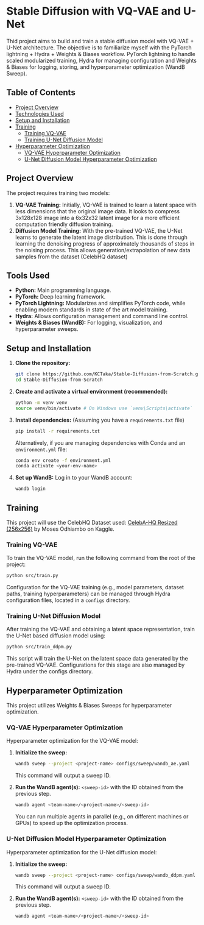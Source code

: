 # Stable Diffusion with VQ-VAE and U-Net

Thid project aims to build and train a stable diffusion model with VQ-VAE + U-Net architecture. The objective is to familiarize myself with the PyTorch lightning + Hydra + Weights & Biases workflow. PyTorch lightning to handle scaled modularized training, Hydra for managing configuration and Weights & Biases for logging, storing, and hyperparameter optimization (WandB Sweep). 

## Table of Contents

- [Project Overview](#project-overview)
- [Technologies Used](#technologies-used)
- [Setup and Installation](#setup-and-installation)
- [Training](#training)
  - [Training VQ-VAE](#training-vq-vae)
  - [Training U-Net Diffusion Model](#training-u-net-diffusion-model)
- [Hyperparameter Optimization](#hyperparameter-optimization)
  - [VQ-VAE Hyperparameter Optimization](#vq-vae-hyperparameter-optimization)
  - [U-Net Diffusion Model Hyperparameter Optimization](#u-net-diffusion-model-hyperparameter-optimization)

## Project Overview

The project requires training two models:

1.  **VQ-VAE Training:** Initially, VQ-VAE is trained to learn a latent space with less dimensions that the original image data. It looks to compress 3x128x128 image into a 6x32x32 latent image for a more efficient computation friendly diffusion training. 
2.  **Diffusion Model Training:** With the pre-trained VQ-VAE, the U-Net learns to generate the latent image distribution. This is done through learning the denoising progress of approximately thousands of steps in the noising process. This allows generation/extrapolation of new data samples from the dataset (CelebHQ dataset)

## Tools Used

*   **Python:** Main programming language.
*   **PyTorch:** Deep learning framework.
*   **PyTorch Lightning:** Modularizes and simplifies PyTorch code, while enabling modern standards in state of the art model training. 
*   **Hydra:** Allows configuration management and command line control.
*   **Weights & Biases (WandB):** For logging, visualization, and hyperparameter sweeps.

## Setup and Installation

1.  **Clone the repository:**
    ```bash
    git clone https://github.com/KCTaka/Stable-Diffusion-from-Scratch.git
    cd Stable-Diffusion-from-Scratch
    ```

2.  **Create and activate a virtual environment (recommended):**
    ```bash
    python -m venv venv
    source venv/bin/activate # On Windows use `venv\Scripts\activate`
    ```

3.  **Install dependencies:**
    (Assuming you have a `requirements.txt` file)
    ```bash
    pip install -r requirements.txt
    ```
    Alternatively, if you are managing dependencies with Conda and an `environment.yml` file:
    ```bash
    conda env create -f environment.yml
    conda activate <your-env-name>
    ```

4.  **Set up WandB:**
    Log in to your WandB account:
    ```bash
    wandb login
    ```

## Training

This project will use the CelebHQ 
Dataset used: [CelebA-HQ Resized (256x256)](https://www.kaggle.com/datasets/badasstechie/celebahq-resized-256x256) by Moses Odhiambo on Kaggle.

### Training VQ-VAE

To train the VQ-VAE model, run the following command from the root of the project:

```bash
python src/train.py
```

Configuration for the VQ-VAE training (e.g., model parameters, dataset paths, training hyperparameters) can be managed through Hydra configuration files, located in a `configs` directory.

### Training U-Net Diffusion Model

After training the VQ-VAE and obtaining a latent space representation, train the U-Net based diffusion model using:

```bash
python src/train_ddpm.py
```

This script will train the U-Net on the latent space data generated by the pre-trained VQ-VAE. Configurations for this stage are also managed by Hydra under the configs directory.

## Hyperparameter Optimization

This project utilizes Weights & Biases Sweeps for hyperparameter optimization.

### VQ-VAE Hyperparameter Optimization

Hyperparameter optimization for the VQ-VAE model:

1.  **Initialize the sweep:**
    ```bash
    wandb sweep --project <project-name> configs/sweep/wandb_ae.yaml
    ```
    This command will output a sweep ID.

2.  **Run the WandB agent(s):**
     `<sweep-id>` with the ID obtained from the previous step.
    ```bash
    wandb agent <team-name>/<project-name>/<sweep-id>
    ```
    You can run multiple agents in parallel (e.g., on different machines or GPUs) to speed up the optimization process.

### U-Net Diffusion Model Hyperparameter Optimization

Hyperparameter optimization for the U-Net diffusion model:

1.  **Initialize the sweep:**
    ```bash
    wandb sweep --project <project-name> configs/sweep/wandb_ddpm.yaml
    ```
    This command will output a sweep ID.

2.  **Run the WandB agent(s):**
`<sweep-id>` with the ID obtained from the previous step.
    ```bash
    wandb agent <team-name>/<project-name>/<sweep-id>
    ```
